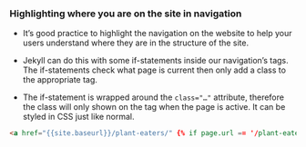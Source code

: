 ### Highlighting where you are on the site in navigation
- It’s good practice to highlight the navigation on the website to help your users understand where they are in the structure of the site.

- Jekyll can do this with some if-statements inside our navigation’s <a> tags. The if-statements check what page is current then only add a class to the appropriate <a> tag.

- The if-statement is wrapped around the `class="…"` attribute, therefore the class will only shown on the <a> tag when the page is active. It can be styled in CSS just like normal.

```html
<a href="{{site.baseurl}}/plant-eaters/" {% if page.url == '/plant-eaters/' %} class="current" {% endif %}>Plant eaters</a>
```
